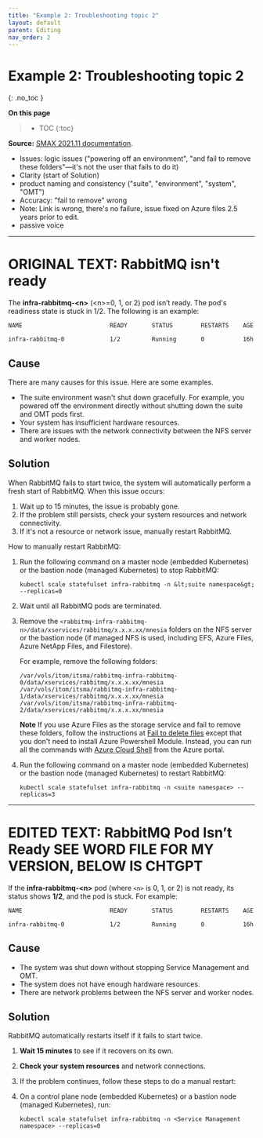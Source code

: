 ```yaml
---
title: "Example 2: Troubleshooting topic 2"
layout: default
parent: Editing
nav_order: 2
---
```


# Example 2: Troubleshooting topic 2
{: .no_toc }

**On this page**
> - TOC
> {:toc}

**Source:** [SMAX 2021.11 documentation](https://docs.microfocus.com/doc/SMAX/2021.11/RabbitMQNotStart).

- Issues: logic issues ("powering off an environment", "and fail to remove these folders"—it's not the user that fails to do it)
- Clarity (start of Solution)
- product naming and consistency ("suite", "environment", "system", "OMT")
- Accuracy: "fail to remove" wrong
- Note: Link is wrong, there's no failure, issue fixed on Azure files 2.5 years prior to edit.
- passive voice


***

# ORIGINAL TEXT: RabbitMQ isn't ready

The **infra-rabbitmq-\<n>** (\<n>=0, 1, or 2) pod isn’t ready. The pod's readiness state is stuck in 1/2. The following is an example:

```
NAME                         READY       STATUS        RESTARTS    AGE

infra-rabbitmq-0             1/2         Running       0           16h
```

## Cause

There are many causes for this issue. Here are some examples.

- The suite environment wasn't shut down gracefully. For example, you powered off the environment directly without shutting down the suite and OMT pods first.
- Your system has insufficient hardware resources.
- There are issues with the network connectivity between the NFS server and worker nodes.

## Solution

When RabbitMQ fails to start twice, the system will automatically perform a fresh start of RabbitMQ. When this issue occurs:

1. Wait up to 15 minutes, the issue is probably gone.
2. If the problem still persists, check your system resources and network connectivity.
3. If it's not a resource or network issue, manually restart RabbitMQ.

How to manually restart RabbitMQ:

1. Run the following command on a master node (embedded Kubernetes) or the bastion node (managed Kubernetes) to stop RabbitMQ:
   
	`kubectl scale statefulset infra-rabbitmq -n &lt;suite namespace&gt; --replicas=0`

2. Wait until all RabbitMQ pods are terminated.
3. Remove the `<rabbitmq-infra-rabbitmq-n>/data/xservices/rabbitmq/x.x.x.xx/mnesia` folders on the NFS server or the bastion node (if managed NFS is used, including EFS, Azure Files, Azure NetApp Files, and Filestore).
   
   For example, remove the following folders:
   
	```
	/var/vols/itom/itsma/rabbitmq-infra-rabbitmq-0/data/xservices/rabbitmq/x.x.x.xx/mnesia
	/var/vols/itom/itsma/rabbitmq-infra-rabbitmq-1/data/xservices/rabbitmq/x.x.x.xx/mnesia
	/var/vols/itom/itsma/rabbitmq-infra-rabbitmq-2/data/xservices/rabbitmq/x.x.x.xx/mnesia
	```

	**Note** If you use Azure Files as the storage service and fail to remove these folders, follow the instructions at <a class="external text" href="https://docs.microsoft.com/en-us/azure/storage/files/storage-troubleshoot-cannot-delete-files-azure-file-share" rel="nofollow" target="1" title="Fail to delete files">Fail to delete files</a> except that you don't need to install Azure Powershell Module. Instead, you can run all the commands with <a class="external text" href="https://docs.microsoft.com/en-us/azure/cloud-shell/overview" rel="nofollow" target="1" title="Azure Cloud Shell">Azure Cloud Shell</a> from the Azure portal.

4. Run the following command on a master node (embedded Kubernetes) or the bastion node (managed Kubernetes) to restart RabbitMQ:
   
	`kubectl scale statefulset infra-rabbitmq -n <suite namespace> --replicas=3`

***

# EDITED TEXT: RabbitMQ Pod Isn’t Ready SEE WORD FILE FOR MY VERSION, BELOW IS CHTGPT

If the **infra-rabbitmq-\<n>** pod (where `<n>` is 0, 1, or 2) is not ready, its status shows **1/2**, and the pod is stuck. For example:

	NAME                         READY       STATUS        RESTARTS    AGE

	infra-rabbitmq-0             1/2         Running       0           16h

## Cause
- The system was shut down without stopping Service Management and OMT.
- The system does not have enough hardware resources.
- There are network problems between the NFS server and worker nodes.

## Solution
RabbitMQ automatically restarts itself if it fails to start twice.

1. **Wait 15 minutes** to see if it recovers on its own.  
2. **Check your system resources** and network connections.  
3. If the problem continues, follow these steps to do a manual restart:

1. On a control plane node (embedded Kubernetes) or a bastion node (managed Kubernetes), run:
	```
	kubectl scale statefulset infra-rabbitmq -n <Service Management namespace> --replicas=0
	```

